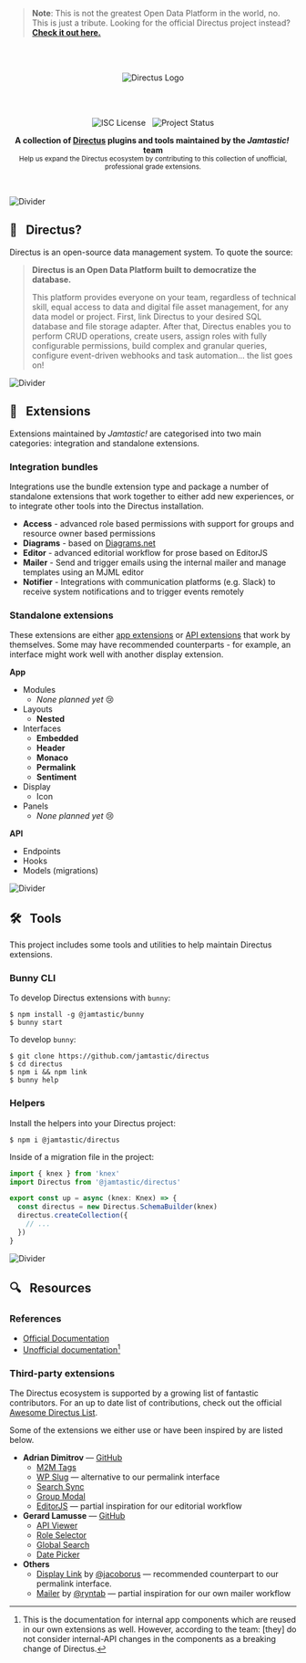 > **Note**: This is not the greatest Open Data Platform in the world, no. This is just a tribute. Looking for the official Directus project instead? [**Check it out here.**](https://github.com/directus/directus)

<br /><br /><div align="center">

<img alt="Directus Logo" src="https://user-images.githubusercontent.com/522079/158864859-0fbeae62-9d7a-4619-b35e-f8fa5f68e0c8.png">


<br /><br />

![ISC License](https://img.shields.io/badge/license-ISC-green?style=for-the-badge) &nbsp; ![Project Status](https://img.shields.io/badge/status-🚧%20WIP-yellow?style=for-the-badge)

<strong>A collection of [Directus](https://directus.io/) plugins and tools maintained by the *Jamtastic!*&nbsp; team</strong><br />
<sub>Help us expand the Directus ecosystem by contributing to this collection of unofficial, professional grade extensions.</sub>

<br /></div>

![Divider](https://raw.githubusercontent.com/andreasbm/readme/master/assets/lines/rainbow.png)

## 🐰 &nbsp; Directus?

Directus is an open-source data management system. To quote the source:

> **Directus is an Open Data Platform built to democratize the database.**
>
> This platform provides everyone on your team, regardless of technical skill, equal access to data and digital file asset management, for any data model or project. First, link Directus to your desired SQL database and file storage adapter. After that, Directus enables you to perform CRUD operations, create users, assign roles with fully configurable permissions, build complex and granular queries, configure event-driven webhooks and task automation... the list goes on!

![Divider](https://raw.githubusercontent.com/andreasbm/readme/master/assets/lines/rainbow.png)

## 🧩 &nbsp; Extensions

Extensions maintained by *Jamtastic!* are categorised into two main categories: integration and standalone extensions.

### Integration bundles

Integrations use the bundle extension type and package a number of standalone extensions that work together to either add new experiences, or to integrate other tools into the Directus installation.

* **Access** - advanced role based permissions with support for groups and resource owner based permissions
* **Diagrams** - based on [Diagrams.net](https://www.diagrams.net/)
* **Editor** - advanced editorial workflow for prose based on EditorJS
* **Mailer** - Send and trigger emails using the internal mailer and manage templates using an MJML editor
* **Notifier** - Integrations with communication platforms (e.g. Slack) to receive system notifications and to trigger events remotely

<!-- * Bookings -->
<!-- * Inventory -->

### Standalone extensions

These extensions are either [app extensions](https://docs.directus.io/extensions/introduction.html#app-extensions) or [API extensions](https://docs.directus.io/extensions/introduction.html#api-extensions) that work by themselves. Some may have recommended counterparts - for example, an interface might work well with another display extension.

**App**

* Modules
  * *None planned yet* 😢
* Layouts
  * **Nested**
* Interfaces
  * **Embedded**
  * **Header**
  * **Monaco**
  * **Permalink**
  * **Sentiment**
* Display
  * Icon
* Panels
  * *None planned yet* 😢

**API**

* Endpoints
* Hooks
* Models (migrations)

![Divider](https://raw.githubusercontent.com/andreasbm/readme/master/assets/lines/rainbow.png)
<!-- 
### App

<details><summary><strong>View the app extensions we manage</strong></summary><br />

<details><summary><strong>Modules</strong><div align="right"><a href="./source/modules/README.me">More information</a></div></summary><br />

> Modules are completely open-ended components that provide new experiences within the Directus platform. [Learn more about Modules](https://docs.directus.io/extensions/modules.html).

> **Note**
> 
> *Jamtastic!* does NOT currently maintain any custom standalone modules, however some are provided as part of the integration packages.

</details>
<details><summary><strong>Layouts</strong></summary><br />

* **Nested** — Similar to the table view, except can be organised into nested groups


</details>
<details><summary><strong>Interfaces</strong></summary><br />

* **Embedded** — embed music, video, gifs, social media and more from external services
* **Monaco** — alternative code editor to built in option; based on Monaco
* **Sentiment** — Rating feedback on a Likert scale

</details>
<details><summary><strong>Displays</strong></summary><br />

> Displays are small inline components that provide new ways of viewing field values throughout a Directus App. [Learn more about Displays](https://docs.directus.io/extensions/displays.html).

* **Sentiment** — Rating feedback on a Likert scale
* **Shields** — Badges powered by shields.io

</details>
<details><summary><strong>Panels</strong></summary><br />

> Panels are modular units of data visualization that exist within the [Insights module](https://docs.directus.io/app/insights.html). Each panel exists within a Dashboard and can be positioned and resized as needed. [Learn more about Panels](https://docs.directus.io/extensions/panels.html).

> **Note**
>
> *Jamtastic!* does NOT currently maintain any custom panels.

</details>

</details>

### API

![Divider](https://raw.githubusercontent.com/andreasbm/readme/master/assets/lines/rainbow.png) -->

## 🛠 &nbsp; Tools

This project includes some tools and utilities to help maintain Directus extensions.

### Bunny CLI

To develop Directus extensions with `bunny`:

```shell
$ npm install -g @jamtastic/bunny
$ bunny start
```

To develop `bunny`:

```shell
$ git clone https://github.com/jamtastic/directus
$ cd directus
$ npm i && npm link
$ bunny help
```

### Helpers

Install the helpers into your Directus project:

```shell
$ npm i @jamtastic/directus
```

Inside of a migration file in the project:

```typescript
import { knex } from 'knex'
import Directus from '@jamtastic/directus'

export const up = async (knex: Knex) => {
  const directus = new Directus.SchemaBuilder(knex)
  directus.createCollection({
    // ...
  })
}
```

![Divider](https://raw.githubusercontent.com/andreasbm/readme/master/assets/lines/rainbow.png)

## 🔍 &nbsp; Resources

### References

* [Official Documentation](https://docs.directus.io/)
* [Unofficial documentation](https://github.com/directus/directus/wiki/app-components)[^unofficial]

[^unofficial]: This is the documentation for internal app components which are reused in our own extensions as well. However, according to the team: [they] do not consider internal-API changes in the components as a breaking change of Directus.
### Third-party extensions

The Directus ecosystem is supported by a growing list of fantastic contributors. For an up to date list of contributions, check out the official [Awesome Directus List](https://github.com/directus-community/awesome-directus).

Some of the extensions we either use or have been inspired by are listed below.

* **Adrian Dimitrov** — [GitHub](https://github.com/dimitrov-adrian)
  * [M2M Tags](https://github.com/dimitrov-adrian/directus-extension-tags-m2m-interface)
  * [WP Slug](https://github.com/dimitrov-adrian/directus-extension-wpslug-interface) — alternative to our permalink interface
  * [Search Sync](https://github.com/dimitrov-adrian/directus-extension-searchsync)
  * [Group Modal](https://github.com/dimitrov-adrian/directus-extension-group-modal-interface)
  * [EditorJS](https://github.com/dimitrov-adrian/directus-extension-editorjs-interface) — partial inspiration for our editorial workflow
* **Gerard Lamusse** — [GitHub](https://github.com/u12206050)
  * [API Viewer](https://github.com/u12206050/directus-extension-api-viewer-module)
  * [Role Selector](https://github.com/u12206050/directus-extension-role-chooser)
  * [Global Search](https://github.com/u12206050/directus-extension-global-search)
  * [Date Picker](https://github.com/u12206050/directus-9-date-picker-interface)
* **Others**
  * [Display Link](https://github.com/jacoborus/directus-extension-display-link) by [@jacoborus](https://github.com/jacoborus/) — recommended counterpart to our permalink interface.
  * [Mailer](https://github.com/ryntab/Directus-Mailer) by [@ryntab](https://github.com/ryntab) — partial inspiration for our own mailer workflow
